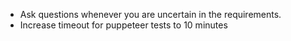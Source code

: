 - Ask questions whenever you are uncertain in the requirements.
- Increase timeout for puppeteer tests to 10 minutes